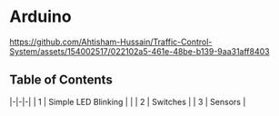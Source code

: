 # Arduino
https://github.com/Ahtisham-Hussain/Traffic-Control-System/assets/154002517/022102a5-461e-48be-b139-9aa31aff8403

## Table of Contents

|-|-|-|
| 1 | Simple LED Blinking |  |
| 2 | Switches |
| 3 | Sensors |